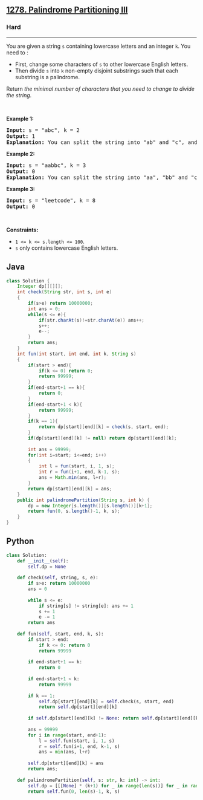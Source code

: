 <h2><a href="https://leetcode.com/problems/palindrome-partitioning-iii/">1278. Palindrome Partitioning III</a></h2><h3>Hard</h3><hr><div><p>You are given a string <code>s</code> containing lowercase letters and an integer <code>k</code>. You need to :</p>

<ul>
	<li>First, change some characters of <code>s</code> to other lowercase English letters.</li>
	<li>Then divide <code>s</code> into <code>k</code> non-empty disjoint substrings such that each substring is a palindrome.</li>
</ul>

<p>Return <em>the minimal number of characters that you need to change to divide the string</em>.</p>

<p>&nbsp;</p>
<p><strong class="example">Example 1:</strong></p>

<pre><strong>Input:</strong> s = "abc", k = 2
<strong>Output:</strong> 1
<strong>Explanation:</strong>&nbsp;You can split the string into "ab" and "c", and change 1 character in "ab" to make it palindrome.
</pre>

<p><strong class="example">Example 2:</strong></p>

<pre><strong>Input:</strong> s = "aabbc", k = 3
<strong>Output:</strong> 0
<strong>Explanation:</strong>&nbsp;You can split the string into "aa", "bb" and "c", all of them are palindrome.</pre>

<p><strong class="example">Example 3:</strong></p>

<pre><strong>Input:</strong> s = "leetcode", k = 8
<strong>Output:</strong> 0
</pre>

<p>&nbsp;</p>
<p><strong>Constraints:</strong></p>

<ul>
	<li><code>1 &lt;= k &lt;= s.length &lt;= 100</code>.</li>
	<li><code>s</code> only contains lowercase English letters.</li>
</ul>
</div>

## Java

```java
class Solution {
    Integer dp[][][];
    int check(String str, int s, int e)
    {
        if(s>e) return 10000000;
        int ans = 0;
        while(s <= e){
            if(str.charAt(s)!=str.charAt(e)) ans++;
            s++;
            e--;
        }
        return ans;
    }
    int fun(int start, int end, int k, String s)
    {
        if(start > end){
            if(k <= 0) return 0;
            return 99999;
        }
        if(end-start+1 == k){
            return 0;
        }
        if(end-start+1 < k){
            return 99999;
        }
        if(k == 1){
            return dp[start][end][k] = check(s, start, end);
        }
        if(dp[start][end][k] != null) return dp[start][end][k];
        
        int ans = 99999;
        for(int i=start; i<=end; i++)
        {
            int l = fun(start, i, 1, s);
            int r = fun(i+1, end, k-1, s);
            ans = Math.min(ans, l+r);
        }
        return dp[start][end][k] = ans;
    }
    public int palindromePartition(String s, int k) {
        dp = new Integer[s.length()][s.length()][k+1];
        return fun(0, s.length()-1, k, s);
    }
}
```

## Python

```python
class Solution:
    def __init__(self):
        self.dp = None
        
    def check(self, string, s, e):
        if s>e: return 10000000
        ans = 0
        
        while s <= e:
            if string[s] != string[e]: ans += 1
            s += 1
            e -= 1
        return ans
    
    def fun(self, start, end, k, s):
        if start > end:
            if k <= 0: return 0
            return 99999
        
        if end-start+1 == k:
            return 0
        
        if end-start+1 < k:
            return 99999
        
        if k == 1:
            self.dp[start][end][k] = self.check(s, start, end)
            return self.dp[start][end][k]
        
        if self.dp[start][end][k] != None: return self.dp[start][end][k]
        
        ans = 99999
        for i in range(start, end+1): 
            l = self.fun(start, i, 1, s)
            r = self.fun(i+1, end, k-1, s)
            ans = min(ans, l+r)
        
        self.dp[start][end][k] = ans
        return ans;
    
    def palindromePartition(self, s: str, k: int) -> int:
        self.dp = [[[None] * (k+1) for _ in range(len(s))] for _ in range(len(s))]
        return self.fun(0, len(s)-1, k, s)
```
